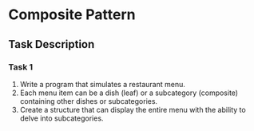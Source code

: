 # Composite Pattern

## Task Description

### Task 1

1. Write a program that simulates a restaurant menu.
2. Each menu item can be a dish (leaf) or a subcategory (composite) containing other dishes or subcategories.
3. Create a structure that can display the entire menu with the ability to delve into subcategories.

